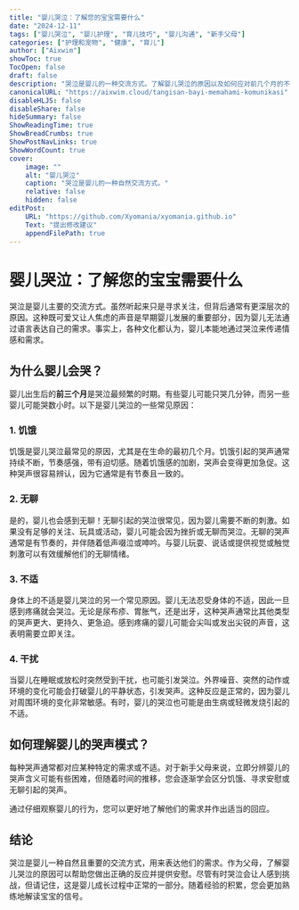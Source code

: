 ```yaml
---
title: "婴儿哭泣：了解您的宝宝需要什么"
date: "2024-12-11"
tags: ["婴儿哭泣", "婴儿护理", "育儿技巧", "婴儿沟通", "新手父母"]
categories: ["护理和宠物", "健康", "育儿"]
author: ["Aixwim"]
showToc: true
TocOpen: false
draft: false
description: "哭泣是婴儿的一种交流方式。了解婴儿哭泣的原因以及如何应对前几个月的不同哭声。"
canonicalURL: "https://aixwim.cloud/tangisan-bayi-memahami-komunikasi"
disableHLJS: false
disableShare: false
hideSummary: false
ShowReadingTime: true
ShowBreadCrumbs: true
ShowPostNavLinks: true
ShowWordCount: true
cover:
    image: ""
    alt: "婴儿哭泣"
    caption: "哭泣是婴儿的一种自然交流方式。"
    relative: false
    hidden: false
editPost:
    URL: "https://github.com/Xyomania/xyomania.github.io"
    Text: "提出修改建议"
    appendFilePath: true
---
```


# 婴儿哭泣：了解您的宝宝需要什么

哭泣是婴儿主要的交流方式。虽然听起来只是寻求关注，但背后通常有更深层次的原因。这种既可爱又让人焦虑的声音是早期婴儿发展的重要部分，因为婴儿无法通过语言表达自己的需求。事实上，各种文化都认为，婴儿本能地通过哭泣来传递情感和需求。

## 为什么婴儿会哭？

婴儿出生后的**前三个月**是哭泣最频繁的时期。有些婴儿可能只哭几分钟，而另一些婴儿可能哭数小时。以下是婴儿哭泣的一些常见原因：

### 1. **饥饿**
饥饿是婴儿哭泣最常见的原因，尤其是在生命的最初几个月。饥饿引起的哭声通常持续不断，节奏感强，带有迫切感。随着饥饿感的加剧，哭声会变得更加急促。这种哭声很容易辨认，因为它通常是有节奏且一致的。

### 2. **无聊**
是的，婴儿也会感到无聊！无聊引起的哭泣很常见，因为婴儿需要不断的刺激。如果没有足够的关注、玩具或活动，婴儿可能会因为挫折或无聊而哭泣。无聊的哭声通常是有节奏的，并伴随着低声啜泣或呻吟。与婴儿玩耍、说话或提供视觉或触觉刺激可以有效缓解他们的无聊情绪。

### 3. **不适**
身体上的不适是婴儿哭泣的另一个常见原因。婴儿无法忍受身体的不适，因此一旦感到疼痛就会哭泣。无论是尿布疹、胃胀气，还是出牙，这种哭声通常比其他类型的哭声更大、更持久、更急迫。感到疼痛的婴儿可能会尖叫或发出尖锐的声音，这表明需要立即关注。

### 4. **干扰**
当婴儿在睡眠或放松时突然受到干扰，也可能引发哭泣。外界噪音、突然的动作或环境的变化可能会打破婴儿的平静状态，引发哭声。这种反应是正常的，因为婴儿对周围环境的变化非常敏感。有时，婴儿的哭泣也可能是由生病或轻微发烧引起的不适。

## 如何理解婴儿的哭声模式？

每种哭声通常都对应某种特定的需求或不适。对于新手父母来说，立即分辨婴儿的哭声含义可能有些困难，但随着时间的推移，您会逐渐学会区分饥饿、寻求安慰或无聊引起的哭声。

通过仔细观察婴儿的行为，您可以更好地了解他们的需求并作出适当的回应。

## 结论

哭泣是婴儿一种自然且重要的交流方式，用来表达他们的需求。作为父母，了解婴儿哭泣的原因可以帮助您做出正确的反应并提供安慰。尽管有时哭泣会让人感到挑战，但请记住，这是婴儿成长过程中正常的一部分。随着经验的积累，您会更加熟练地解读宝宝的信号。
